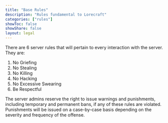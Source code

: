 ```yaml
---
title: "Base Rules"
description: "Rules fundamental to Lorecraft"
categories: ["rules"]
showToc: false
showShare: false
layout: legal
---
```


There are 6 server rules that will pertain to every interaction with the server. They are:

1. No Griefing
2. No Stealing
3. No Killing
4. No Hacking
5. No Excessive Swearing
6. Be Respectful

The server admins reserve the right to issue warnings and punishments, including temporary and permanent bans, if any of these rules are violated. Punishments will be issued on a case-by-case basis depending on the severity and frequency of the offense.
